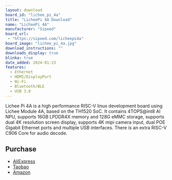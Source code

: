 ```yaml
---
layout: download
board_id: "lichee_pi_4a"
title: "LicheePi 4A Download"
name: "LicheePi 4A"
manufacturer: "Sipeed"
board_url:
 - "https://sipeed.com/licheepi4a"
board_image: "lichee_pi_4a.jpg"
download_instructions: ""
downloads_display: true
blinka: true
date_added: 2024-01-23
features:
  - Ethernet
  - HDMI/DisplayPort
  - Wi-Fi
  - Bluetooth/BLE
  - USB 3.0
---
```


Lichee Pi 4A is a high performance RISC-V linux development board using Lichee Module 4A, based on the TH1520 SoC. It contains 4TOPS@int8 AI NPU, supports 16GB LPDDR4X memory and 128G eMMC storage, supports dual 4K resolution screen display, supports 4K mipi camera input, dual POE Gigabit Ethernet ports and multiple USB interfaces. There is an extra RISC-V C906 Core for audio decode.


## Purchase
* [AliExpress](https://www.aliexpress.us/item/3256805346421328.html)
* [Taobao](https://item.taobao.com/item.htm?id=715508771884)
* [Amazon](https://www.amazon.com/Sipeed-LicheePi-Risc-V-TH1520-Development/dp/B0C5MV6991)

